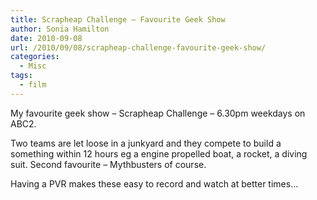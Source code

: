 ```yaml
---
title: Scrapheap Challenge – Favourite Geek Show
author: Sonia Hamilton
date: 2010-09-08
url: /2010/09/08/scrapheap-challenge-favourite-geek-show/
categories:
  - Misc
tags:
  - film
---
```

My favourite geek show &#8211; Scrapheap Challenge &#8211; 6.30pm weekdays on ABC2.

<!--more-->

Two teams are let loose in a junkyard and they compete to build a something within 12 hours eg a engine propelled boat, a rocket, a diving suit. Second favourite &#8211; Mythbusters of course.

Having a PVR makes these easy to record and watch at better times&#8230;

